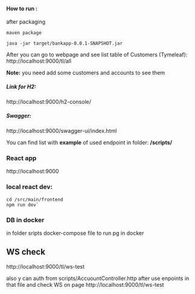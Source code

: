 #### How to run :
after packaging
```
maven package

java -jar target/bankapp-0.0.1-SNAPSHOT.jar
```

After you can go to webpage and see list table of Customers (Tymeleaf):
http://localhost:9000/tl/all

**Note:** you need add some customers and accounts to see them


##### Link for H2:
http://localhost:9000/h2-console/
##### Swagger:
http://localhost:9000/swagger-ui/index.html

You can find list with **example** of used endpoint in folder:
**/scripts/**



### React app
http://localhost:9000

### local react dev: 
```
cd /src/main/frontend
npm run dev`
```

### DB in docker
in folder sripts docker-compose file to run pg in docker

## WS check

http://localhost:9000/tl/ws-test

also y can auth from scripts/AccuountController.http after use enpoints in that file and check WS on page http://localhost:9000/tl/ws-test
